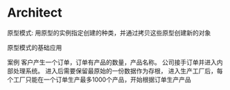 # Architect

原型模式:
   用原型的实例指定创建的种类，并通过拷贝这些原型创建新的对象

原型模式的基础应用

 案例
    客户产生一个订单，订单有产品的数量，产品名称。
    公司接手订单并进入内部处理系统。
    进入后需要保留最原始的一份数据作为存根，
    进入生产工厂后，每个工厂只能在一个订单生产最多1000个产品，开始根据订单生产产品


